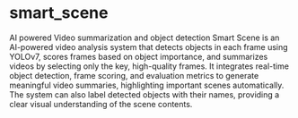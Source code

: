 # smart_scene
AI powered Video summarization and object detection
Smart Scene is an AI-powered video analysis system that detects objects in each frame using YOLOv7, scores frames based on object importance, and summarizes videos by selecting only the key, high-quality frames. It integrates real-time object detection, frame scoring, and evaluation metrics to generate meaningful video summaries, highlighting important scenes automatically. The system can also label detected objects with their names, providing a clear visual understanding of the scene contents.
